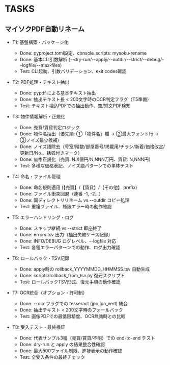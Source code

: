 # TASKS

## マイソクPDF自動リネーム
- T1: 基盤構築・パッケージ化
  - Done: pyproject.toml設定、console_scripts: mysoku-rename
  - Done: 基本CLI引数解析 (--dry-run/--apply/--outdir/--strict/--debug/--logfile/--max-files)
  - Test: CLI起動、引数バリデーション、exit codes確認

- T2: PDF処理・テキスト抽出
  - Done: pypdf による基本テキスト抽出
  - Done: 抽出テキスト長 < 200文字時のOCR判定フラグ（T5準備）
  - Test: テキスト埋込PDFでの抽出動作、空/短文PDF検知

- T3: 物件情報解析・正規化
  - Done: 売買/賃貸判定ロジック
  - Done: 物件名抽出（優先順: ①「物件名」欄 → ②最大フォント行 → ③ノイズ最少候補）
  - Done: ノイズ語除去（号室/階数/部屋番号/掲載用/チラシ/新着/価格改定/更新日/No.、括弧付きマーク）
  - Done: 価格正規化（売買: N.X億円/N,NNN万円、賃貸: N,NNN円）
  - Test: 多様な価格表記、ノイズ語パターンでの単体テスト

- T4: 命名・ファイル管理
  - Done: 命名規則適用 (【売買】/【賃貸】/【その他】 prefix)
  - Done: ファイル衝突回避（連番 -1, -2...）
  - Done: 同ディレクトリリネーム vs --outdir コピー処理
  - Test: 重複ファイル、権限エラー時の動作確認

- T5: エラーハンドリング・ログ
  - Done: スキップ継続 vs --strict 即座終了
  - Done: errors.tsv 出力（抽出失敗ケース記録）
  - Done: INFO/DEBUG ログレベル、--logfile 対応
  - Test: 各種エラーパターンでの動作、ログ出力確認

- T6: ロールバック・TSV記録
  - Done: apply時の rollback_YYYYMMDD_HHMMSS.tsv 自動生成
  - Done: scripts/rollback_from_tsv.py 復元スクリプト
  - Test: ロールバックTSV形式、復元手順の動作確認

- T7: OCR統合（オプション・許可制）
  - Done: --ocr フラグでの tesseract (jpn,jpn_vert) 統合
  - Done: 抽出テキスト < 200文字時のフォールバック
  - Test: 画像PDFでの最低限精度、OCR無効時との比較

- T8: 受入テスト・最終検証
  - Done: 代表サンプル3種（売買/賃貸/不明）での end-to-end テスト
  - Done: dry-run と apply の結果整合性確認
  - Done: 最大500ファイル制限、進捗表示の動作確認
  - Test: 全受入条件の最終チェック
